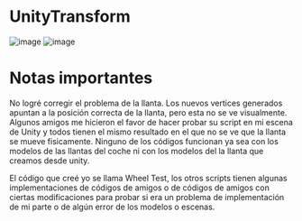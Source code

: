 # UnityTransform
![image](https://github.com/juanpaRdeCh/UnityTransform/assets/117610011/ae49080f-9eca-4ae6-912d-599003d3808c)
![image](https://github.com/juanpaRdeCh/UnityTransform/assets/117610011/ca2abfe7-2eaa-44e4-bc2f-d75889e2cc32)

# Notas importantes

No logré corregir el problema de la llanta. Los nuevos vertices generados apuntan a la posición correcta de la llanta, pero esta no se ve visualmente. Algunos amigos me hicieron el favor de hacer probar su script en mi escena de Unity y todos tienen el mismo resultado en el que no se ve que la llanta se mueve fisicamente. Ninguno de los códigos funcionan ya sea con los modelos de las llantas del coche ni con los modelos del la llanta que creamos desde unity.

El código que creé yo se llama Wheel Test, los otros scripts tienen algunas implementaciones de códigos de amigos o de códigos de amigos con ciertas modificaciones para probar si era un problema de implementación de mi parte o de algún error de los modelos o escenas.
